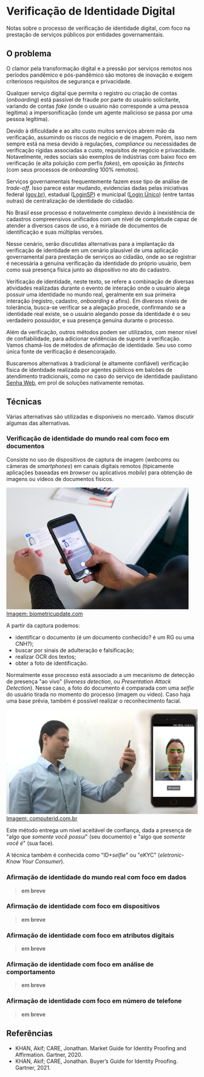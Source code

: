 # Verificação de Identidade Digital
Notas sobre o processo de verificação de identidade digital, com foco na prestação de serviços públicos por entidades governamentais.

## O problema
O clamor pela transformação digital e a pressão por serviços remotos nos períodos pandêmico e pós-pandêmico são motores de inovação e exigem criteriosos requisitos de segurança e privacidade.

Qualquer serviço digital que permita o registro ou criação de contas (_onboarding_) está passível de fraude por parte do usuário solicitante, variando de contas _fake_ (onde o usuário não corresponde a uma pessoa legítima) a impersonificação (onde um agente malicioso se passa por uma pessoa legítima).

Devido à dificuldade e ao alto custo muitos serviços abrem mão da verificação, assumindo os riscos de negócio e de imagem. Porém, isso nem sempre está na mesa devido à regulações, _compliance_ ou necessidades de verificação rígidas associadas a custo, requisitos de negócio e privacidade. Notavelmente, redes sociais são exemplos de indústrias com baixo foco em verificação (e alta poluição com perfis _fakes_), em oposição às _fintechs_ (com seus processos de _onboarding_ 100% remotos).

Serviços governamentais frequentemente fazem esse tipo de análise de _trade-off_. Isso parece estar mudando, evidencias dadas pelas iniciativas federal ([gov.br](https://acesso.gov.br/)), estadual ([LoginSP](https://login.sp.gov.br/)) e municipal ([Login Único](https://legislacao.prefeitura.sp.gov.br/leis/decreto-60663-de-25-de-outubro-de-2021/detalhe)) (entre tantas outras) de centralização de identidade do cidadão.

No Brasil esse processo é notavelmente complexo devido à inexistência de cadastros compreensivos unificados com um nível de completude capaz de atender a diversos casos de uso, e à miríade de documentos de identificação e suas múltiplas versões.

Nesse cenário, serão discutidas alternativas para a implantação da verificação de identidade em um cenário plausível de uma aplicação governamental para prestação de serviços ao cidadão, onde ao se registrar é necessária a genuína verificação da identidade do próprio usuário, bem como sua presença física junto ao dispositivo no ato do cadastro.

Verificação de identidade, neste texto, se refere a combinação de diversas atividades realizadas durante o evento de interação onde o usuário alega possuir uma identidade no mundo real, geralmente em sua primeira interação (registro, cadastro, _onboarding_ e afins). Em diversos níveis de tolerância, busca-se verificar se a alegação procede, confirmando se a identidade real existe, se o usuário alegando posse da identidade é o seu verdadeiro possuidor, e sua presença genuína durante o processo.

Além da verificação, outros métodos podem ser utilizados, com menor nível de confiabilidade, para adicionar evidências de suporte à verificação. Vamos chamá-los de métodos de afirmação de identidade. Seu uso como única fonte de verificação é desencorajado.

Buscaremos alternativas à tradicional (e altamente confiável) verificação física de identidade realizada por agentes públicos em balcões de atendimento tradicionais, como no caso do serviço de identidade paulistano [Senha Web](https://www.prefeitura.sp.gov.br/cidade/secretarias/fazenda/servicos/senhaweb/), em prol de soluções nativamente remotas.

## Técnicas

Várias alternativas são utilizadas e disponíveis no mercado. Vamos discutir algumas das alternativas.

### Verificação de identidade do mundo real com foco em documentos

Consiste no uso de dispositivos de captura de imagem (_webcams_ ou câmeras de _smartphones_) em canais digitais remotos (tipicamente aplicações baseadas em _browser_ ou aplicativos _mobile_) para obtenção de imagens ou vídeos de documentos físicos.

![](img/doc_verify.png)  [Imagem: biometricupdate.com](https://www.biometricupdate.com/201905/digital-identity-and-document-verification-market-to-generate-15-billion-by-2024)

A partir da captura podemos:
- identificar o documento (é um documento conhecido? é um RG ou uma CNH?);
- buscar por sinais de adulteração e falsificação;
- realizar OCR dos textos;
- obter a foto de identificação.

Normalmente esse processo está associado a um mecanismo de detecção de presença "ao vivo" (_liveness detection_, ou _Presentation Attack Detection_). Nesse caso, a foto do documento é comparada com uma _selfie_ do usuário tirada no momento do processo (imagem ou vídeo). Caso haja uma base prévia, também é possível realizar o reconhecimento facial.

![](img/selfie.png)  
[Imagem: computerid.com.br]((https://computerid.com.br/solucoes/solucoes_view.php?c=10&s=16&p=9))

Este método entrega um nível aceitável de confiança, dada a presença de "algo que _somente você possui_" (seu documento) e "algo que _somente você é_" (sua face).

A técnica também é conhecida como "ID+_selfie_" ou "eKYC" (_eletronic- Know Your Consumer_).

### Afirmação de identidade do mundo real com foco em dados

> __em breve__

### Afirmação de identidade com foco em dispositivos

> __em breve__

### Afirmação de identidade com foco em atributos digitais

> __em breve__

### Afirmação de identidade com foco em análise de comportamento

> __em breve__

### Afirmação de identidade com foco em número de telefone

> __em breve__

## Referências
- KHAN, Akif; CARE, Jonathan. Market Guide for Identity Proofing and Affirmation. Gartner, 2020.
- KHAN, Akif; CARE, Jonathan. Buyer’s Guide for Identity Proofing. Gartner, 2021.
